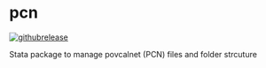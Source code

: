 # pcn

[![githubrelease](https://img.shields.io/github/release/PovcalNet-Team/pcn/all.svg?label=current+release)](https://github.com/PovcalNet-Team/pcn/releases)

Stata package to manage povcalnet (PCN) files and folder strcuture
